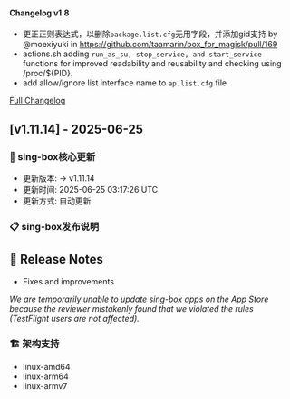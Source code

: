 #### Changelog v1.8
* 更正正则表达式，以删除`package.list.cfg`无用字段，并添加gid支持 by @moexiyuki in https://github.com/taamarin/box_for_magisk/pull/169
* actions.sh adding `run_as_su, stop_service, and start_service` functions for improved readability and reusability and checking using /proc/${PID}.
* add allow/ignore list interface name to `ap.list.cfg` file

[Full Changelog](https://github.com/taamarin/box_for_magisk/compare/v1.7.5...v1.8)
## [v1.11.14] - 2025-06-25

### 🔄 sing-box核心更新
- 更新版本:  → v1.11.14
- 更新时间: 2025-06-25 03:17:26 UTC
- 更新方式: 自动更新

### 📋 sing-box发布说明
## :memo: Release Notes

* Fixes and improvements

_We are temporarily unable to update sing-box apps on the App Store because the reviewer mistakenly found that we
violated the rules (TestFlight users are not affected)._

### 🏗️ 架构支持
- linux-amd64
- linux-arm64
- linux-armv7

